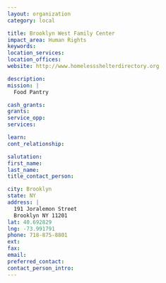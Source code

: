 ```yaml
---
layout: organization
category: local

title: Brooklyn West Family Center
impact_area: Human Rights
keywords: 
location_services: 
location_offices: 
website: http://www.homelessshelterdirectory.org

description: 
mission: |
  Food Pantry

cash_grants: 
grants: 
service_opp: 
services: 

learn: 
cont_relationship: 

salutation: 
first_name: 
last_name: 
title_contact_person: 

city: Brooklyn
state: NY
address: |
  191 Joralemon Street     
  Brooklyn NY 11201
lat: 40.692829
lng: -73.991791
phone: 718-875-8801
ext: 
fax: 
email: 
preferred_contact: 
contact_person_intro: 
---
```

